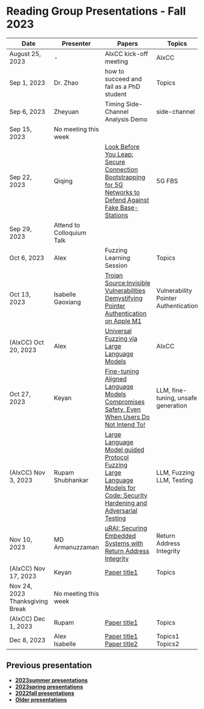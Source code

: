 # Reading Group Presentations - Fall 2023
| Date         | Presenter | Papers                                                                                                                       | Topics                          | Venue              | Year            | Recording     | Slides     |
|--------------|-----------|------------------------------------------------------------------------------------------------------------------------------|---------------------------------|--------------------|-----------------|-----------|--------|
|August 25, 2023| - | AIxCC kick-off meeting | AIxCC | - | 2023 | [Recording](link) | [Slides](link) |
|Sep 1, 2023| Dr. Zhao | how to succeed and fail as a PhD student | Topics | Conference | Year | [Recording1](link) | [Slides](link) |
|Sep 6, 2023| Zheyuan | Timing Side-Channel Analysis Demo | side-channel | - | - | [Recording](https://buffalo.zoom.us/rec/share/l19dLOffwguSP0XAF8pgSbo8USgj-lyvZ8CEjG23MZJfsZ_TXw3dar18Eb0E2vN6.cZGScEwn-T-4kBb4?startTime=1694025177000) | [Code](https://github.com/newaetech/chipwhisperer-jupyter/blob/master/courses/sca101/Lab%202_1B%20-%20Power%20Analysis%20for%20Password%20Bypass%20(MAIN).ipynb) |
|Sep 15, 2023| No meeting this week |  | | | | |  | |
|Sep 22, 2023| Qiqing| [Look Before You Leap: Secure Connection Bootstrapping for 5G Networks to Defend Against Fake Base-Stations](https://dl.acm.org/doi/pdf/10.1145/3433210.3453082) | 5G FBS | asiaCCS | 2021 | [Recording](https://ub.hosted.panopto.com/Panopto/Pages/Viewer.aspx?id=c193f75a-2eed-44cb-9043-b085012cfcf5) | [Slides](https://docs.google.com/presentation/d/1GFv7RebNfweekVWJJmsyhdzqGZYZEYvabAJ5IrVXrDc/edit?usp=sharing) |
|Sep 29, 2023| Attend to Colloquium Talk |  | |  |  |  | |
|Oct 6, 2023| Alex | Fuzzing Learning Session | Topics | Conference | Year | [Recording1](link) | [Slides](link) |
|Oct 13, 2023| Isabelle <br> Gaoxiang| [Trojan Source:Invisible Vulnerabilities](https://browse.arxiv.org/pdf/2111.00169.pdf) <br> [Demystifying Pointer Authentication on Apple M1](https://www.usenix.org/system/files/usenixsecurity23-cai-zechao.pdf)| Vulnerability <br> Pointer Authentication | Usenix Security <br> Usenix Security | 2023 <br> 2023|[Recording](https://ub.hosted.panopto.com/Panopto/Pages/Viewer.aspx?id=382f38ba-21d5-4899-8a40-b09a014f387d)  | [Slides1](link) <br> [Slides2](link) |
| (AIxCC) Oct 20, 2023| Alex | [Universal Fuzzing via Large Language Models](https://arxiv.org/pdf/2308.04748.pdf) | AIxCC |  arXiv | 2023 | [Recording](https://buffalo.zoom.us/rec/share/sk_9scmiqqV7M3Pojs2W2FJnNUajYoWaLrf2RcF9RrnDD8l8fxEEkTygweVe8cux.IdRn_rjE6KLL7SAd?startTime=1697823533000) | [Slides1](link) <br> [Slides2](link) |
|Oct 27, 2023| Keyan | [Fine-tuning Aligned Language Models Compromises Safety, Even When Users Do Not Intend To!](https://arxiv.org/abs/2310.03693) | LLM, fine-tuning, unsafe generation | Conference | Year | [Recording](https://buffalo.zoom.us/rec/share/03zM0Qffz1LfrgezzliauZIZ5COBAHhKnKD9LSIQD9tqfFCPyWANTMAbrTRlQ180.ywoVG4P2gcYCPspl) | [Slides](https://drive.google.com/file/d/1MxHCQfypZP7sJrcjM0iYPqQnZairpJkh/view?usp=sharing) |
|(AIxCC) Nov 3, 2023| Rupam <br> Shubhankar | [Large Language Model guided Protocol Fuzzing](https://mpi-softsec.github.io/papers/NDSS24-chatafl.pdf) <br> [Large Language Models for Code: Security Hardening and Adversarial Testing](https://arxiv.org/pdf/2302.05319.pdf) | LLM, Fuzzing <br> LLM, Testing | NDSS <br> ICML| 2024 <br> 2023 | [Recording1](https://buffalo.zoom.us/rec/share/dXJ5SafwVqEh_KfBoNkytrVhI1ri7ty-jSjCAeCBqm5GDLUMHNarfXDx86dCyDV0.wlGKAAKq6xlZKiGs) <br> [Recording2](https://buffalo.zoom.us/rec/share/RFAKsm-TYCvLCJnI8craz6WWMDnkZ08ukTOlNbGeZNc4vxtmX44eaco2uEXeaSf1.exnLuBa3ocRkVfJQ) | [Slides](link) <be> [Slides2](link) |
|Nov 10, 2023| MD Armanuzzaman  | [μRAI: Securing Embedded Systems with Return Address Integrity](https://nebelwelt.net/files/20NDSS.pdf)  | Return Address Integrity | NDSS | 2020 | [Recording](link)| [Slides](link)  |
|(AIxCC) Nov 17, 2023| Keyan | [Paper title1](link) | Topics | Conference | Year | [Recording1](link) | [Slides](link) |
|Nov 24, 2023 Thanksgiving Break |No meeting this week |  | | | | |  | |
|(AIxCC) Dec 1, 2023| Rupam | [Paper title1](link) | Topics | Conference | Year | [Recording1](link) | [Slides](link) |
|Dec 8, 2023| Alex <br> Isabelle | [Paper title1](link) <br> [Paper title2](Link) | Topics1 <br> Topics2 | Conference1 <br> Conference2 | Year|||


## Previous presentation
- **[2023summer presentations](history/2023summer.md)**
- **[2023spring presentations](history/2023spring.md)**
- **[2022fall presentations](history/2022fall.md)**
- **[Older presentations](history/History.md)**
